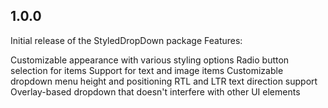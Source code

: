 ## 1.0.0

Initial release of the StyledDropDown package
Features:

Customizable appearance with various styling options
Radio button selection for items
Support for text and image items
Customizable dropdown menu height and positioning
RTL and LTR text direction support
Overlay-based dropdown that doesn't interfere with other UI elements